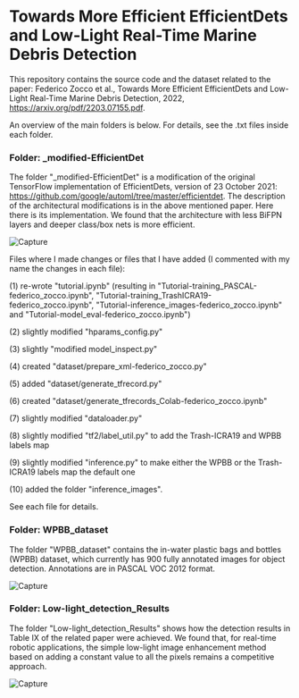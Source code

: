 # Towards More Efficient EfficientDets and Low-Light Real-Time Marine Debris Detection 

This repository contains the source code and the dataset related to the paper:
Federico Zocco et al., Towards More Efficient EfficientDets and Low-Light Real-Time Marine Debris Detection, 2022, https://arxiv.org/pdf/2203.07155.pdf.  

An overview of the main folders is below. For details, see the .txt files inside each folder.

### Folder: _modified-EfficientDet

The folder "_modified-EfficientDet" is a modification of the original TensorFlow implementation of EfficientDets, version 
of 23 October 2021: https://github.com/google/automl/tree/master/efficientdet. The description of the architectural modifications is in the above mentioned paper. Here there is its implementation. We found that the architecture with less BiFPN layers and deeper class/box nets is more efficient.  

![Capture](https://user-images.githubusercontent.com/62107909/158774955-c8ba86e7-dc3d-4214-bdef-c634573e8209.JPG)

Files where I made changes or files that I have added (I commented with my name the changes in each file):

(1) re-wrote "tutorial.ipynb" (resulting in "Tutorial-training_PASCAL-federico_zocco.ipynb", "Tutorial-training_TrashICRA19-federico_zocco.ipynb", "Tutorial-inference_images-federico_zocco.ipynb" and "Tutorial-model_eval-federico_zocco.ipynb")

(2) slightly modified "hparams_config.py" 

(3) slightly "modified model_inspect.py"

(4) created "dataset/prepare_xml-federico_zocco.py"

(5) added "dataset/generate_tfrecord.py"

(6) created "dataset/generate_tfrecords_Colab-federico_zocco.ipynb"

(7) slightly modified "dataloader.py"

(8) slightly modified "tf2/label_util.py" to add the Trash-ICRA19 and WPBB labels map 

(9) slightly modified "inference.py" to make either the WPBB or the Trash-ICRA19 labels map the default one

(10) added the folder "inference_images".

See each file for details. 

### Folder: WPBB_dataset

The folder "WPBB_dataset" contains the in-water plastic bags and bottles (WPBB) dataset, which currently has 900 fully annotated images for object detection. Annotations are in PASCAL VOC 2012 format.

![Capture](https://user-images.githubusercontent.com/62107909/158658670-1b94b5cb-0b18-42f0-861c-e13c8c936ab4.JPG)

### Folder: Low-light_detection_Results

The folder "Low-light_detection_Results" shows how the detection results in Table IX of the related paper were achieved. We found that, for real-time robotic applications, the simple low-light image enhancement method based on adding a constant value to all the pixels remains a competitive approach. 

![Capture](https://user-images.githubusercontent.com/62107909/158659111-9856b27f-ba26-44ca-81b2-e9d98c0fa0bf.JPG)
